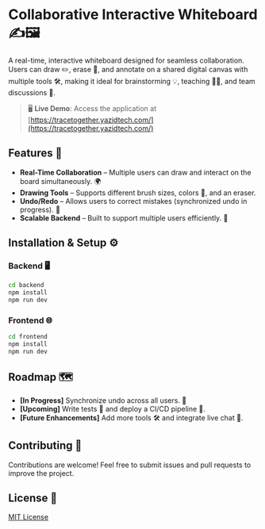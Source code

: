 # Collaborative Interactive Whiteboard ✍️🖼️

A real-time, interactive whiteboard designed for seamless collaboration. Users can draw ✏️, erase 🧽, and annotate on a shared digital canvas with multiple tools 🛠️, making it ideal for brainstorming 💡, teaching 👩‍🏫, and team discussions 🤝.  
> 🖥️ **Live Demo**: Access the application at [https://tracetogether.yazidtech.com/](https://tracetogether.yazidtech.com/)

## Features 🌟  
- **Real-Time Collaboration** – Multiple users can draw and interact on the board simultaneously. 🌍  
- **Drawing Tools** – Supports different brush sizes, colors 🎨, and an eraser.  
- **Undo/Redo** – Allows users to correct mistakes (synchronized undo in progress). 🔄  
- **Scalable Backend** – Built to support multiple users efficiently. 🚀  

## Installation & Setup ⚙️  

### Backend 🖥️  
```sh
cd backend
npm install
npm run dev
```

### Frontend 🌐  
```sh
cd frontend
npm install
npm run dev
```

## Roadmap 🗺️
- **[In Progress]** Synchronize undo across all users. 🔄 
- **[Upcoming]** Write tests 🧪 and deploy a CI/CD pipeline 🚀.
- **[Future Enhancements]** Add more tools 🛠️ and integrate live chat 💬.

## Contributing 🤗
Contributions are welcome! Feel free to submit issues and pull requests to improve the project.  

## License 📜
[MIT License](LICENSE)  
